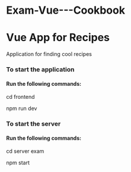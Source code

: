 # Exam-Vue---Cookbook
<h1>Vue App for Recipes</h1>
 <p>Application for finding cool recipes </p>

<h3>To start the application</h3>
<h4>Run the following commands:</h4>
<p>cd frontend</p>
<p> npm run dev</p>

<h3>To start the server</h3>
<h4>Run the following commands:</h4>
<p>cd server exam</p>
<p> npm start</p>